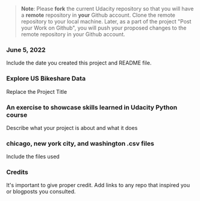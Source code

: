 >**Note**: Please **fork** the current Udacity repository so that you will have a **remote** repository in **your** Github account. Clone the remote repository to your local machine. Later, as a part of the project "Post your Work on Github", you will push your proposed changes to the remote repository in your Github account.

### June 5, 2022
Include the date you created this project and README file.

### Explore US Bikeshare Data
Replace the Project Title

### An exercise to showcase skills learned in Udacity Python course
Describe what your project is about and what it does

### chicago, new york city, and washington .csv files
Include the files used

### Credits
It's important to give proper credit. Add links to any repo that inspired you or blogposts you consulted.
